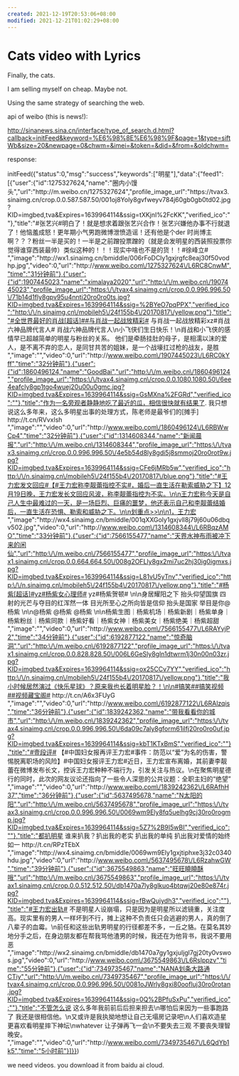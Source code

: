 ```yaml
---
created: 2021-12-19T20:53:06+08:00
modified: 2021-12-21T01:02:29+08:00
---
```


# Cats video with Lyrics

Finally, the cats.

I am selling myself on cheap. Maybe not.

Using the same strategy of searching the web.

api of weibo (this is news!):

http://sinanews.sina.cn/interface/type_of_search.d.html?callback=initFeed&keyword=%E6%98%8E%E6%98%9F&page=1&type=siftWb&size=20&newpage=0&chwm=&imei=&token=&did=&from=&oldchwm=

response:

initFeed({"status":0,"msg":"success","keywords":["明星"],"data":{"feed1":[{"user":{"id":1275327624,"name":"圈内小馒头","url":"http:\/\/m.weibo.cn\/1275327624","profile_image_url":"https:\/\/tvax3.sinaimg.cn\/crop.0.0.587.587.50\/001oj8Yoly8gvfweyv784j60gb0gb0td02.jpg?KID=imgbed,tva&Expires=1639964114&ssig=tXKjnI%2FcKK","verified_ico":""},"title":"#张艺兴#明白了！就是想求着跟张艺兴合作！张艺兴嫌他办事不行就退了！他恼羞成怒！更年期小气男跑微博泄愤造谣！还有他是个der 时尚博主啊？？？粉丝一半是买的！一半是之前蹭投票蹭的（就是会发明星的西装照投票你觉得谁穿西装最帅）类似这种的！！！现实中啥也不是的货！！#徐峰立# ​","image":"http:\/\/wx1.sinaimg.cn\/bmiddle\/006rFoDCly1gxjrgfc8eaj30f50vodhp.jpg","video":0,"url":"http:\/\/www.weibo.com\/1275327624\/L6RC8CnwM","time":"31分钟前"},{"user":{"id":1907445023,"name":"ximalaya2020","url":"http:\/\/m.weibo.cn\/1907445023","profile_image_url":"https:\/\/tvax4.sinaimg.cn\/crop.0.0.996.996.50\/71b14d1fly8gpv95u4nntj20ro0ro0ts.jpg?KID=imgbed,tva&Expires=1639964114&ssig=%2BYeO7pqPPX","verified_ico":"http:\/\/n.sinaimg.cn\/mobileh5\/24f155b4\/20170817\/yellow.png"},"title":"#全世界最好的肖战[超话]##与肖战一起战放精彩# 与肖战一起战放精彩xz#肖战六神品牌代言人# 肖战六神品牌代言人\n小飞侠们生日快乐！\n肖战和小飞侠的感情早已超越简单的明星与粉丝的关系。 他们是牵肠挂肚的母子，是相濡以沫的爱人，是不离不弃的恋人，是同甘共苦的姐妹，是一个战壕扛过枪的战友，是胜 ​","image":"","video":0,"url":"http:\/\/www.weibo.com\/1907445023\/L6RC0kYff","time":"32分钟前"},{"user":{"id":1860496124,"name":"GoodBai","url":"http:\/\/m.weibo.cn\/1860496124","profile_image_url":"https:\/\/tvax4.sinaimg.cn\/crop.0.0.1080.1080.50\/6ee4eafcly8gp1tgo4wuej20u00u0gmc.jpg?KID=imgbed,tva&Expires=1639964114&ssig=GsMXna%2FGRd","verified_ico":""},"title":"作为一名旁观者静静地吃了最近的瓜，相信很快就有结果了. 我只想说这么多年来，这么多明星出事的处理方式，陈老师是最爷们的[摊手] http:\/\/t.cn\/RVvxlsh ​","image":"","video":0,"url":"http:\/\/www.weibo.com\/1860496124\/L6RBWwCp4","time":"32分钟前"},{"user":{"id":1314608344,"name":"新闻晨报","url":"http:\/\/m.weibo.cn\/1314608344","profile_image_url":"https:\/\/tvax3.sinaimg.cn\/crop.0.0.996.996.50\/4e5b54d8ly8gdi5j8smmoj20ro0rot9w.jpg?KID=imgbed,tva&Expires=1639964114&ssig=CFe6jMRb5w","verified_ico":"http:\/\/n.sinaimg.cn\/mobileh5\/24f155b4\/20170817\/blue.png"},"title":"#王力宏发文回应#【#王力宏称李靓蕾指控不实#，婚后一直生活在勒索威胁之下】12月19日晚，王力宏发长文回应风波，称李靓蕾指控为不实。\n\n​​​​王力宏称今天是自己人生中最难过的一天，是一场巨烈、巨痛的噩梦，他还表示自己和李靓蕾结婚后，一直生活在恐惧、勒索和威胁之下。\n\n划重点>>\n\n1，王力宏 ​","image":"http:\/\/wx4.sinaimg.cn\/bmiddle\/001qXXGoly1gxjvll8j79j60u06dbqv502.jpg","video":0,"url":"http:\/\/www.weibo.com\/1314608344\/L6RBqzAMO","time":"33分钟前"},{"user":{"id":7566155477,"name":"天界水神布雨被冲下来的闲仙","url":"http:\/\/m.weibo.cn\/7566155477","profile_image_url":"https:\/\/tvax1.sinaimg.cn\/crop.0.0.664.664.50\/008g2OFLly8gx2mi7uc2hj30ig0igmxs.jpg?KID=imgbed,tva&Expires=1639964114&ssig=L81vU5yTnv","verified_ico":"http:\/\/n.sinaimg.cn\/mobileh5\/24f155b4\/20170817\/yellow.png"},"title":"#杨紫[超话]#yz#杨紫女心理师# yz#杨紫贺顿# \n\n身居耀阳之下 抬头仰望国旗 四射的光芒与夺目的红浑然一体 目光所至心之所向皆是信仰 抬头是国家 举目是你@杨紫 \n\n@杨紫 @杨紫 @杨紫 \n\n杨紫生图｜杨紫机场｜杨紫新剧｜杨紫单身｜杨紫粉丝｜杨紫同款｜杨紫好看｜杨紫女神｜杨紫美女｜杨紫绝美｜杨紫超甜 ​","image":"","video":0,"url":"http:\/\/www.weibo.com\/7566155477\/L6RAYvjP2","time":"34分钟前"},{"user":{"id":6192877122,"name":"惊奇脑洞","url":"http:\/\/m.weibo.cn\/6192877122","profile_image_url":"https:\/\/tvax1.sinaimg.cn\/crop.0.0.828.828.50\/006L6GeSly8gln1dtwrm1j30n00n03zr.jpg?KID=imgbed,tva&Expires=1639964114&ssig=ox25CCv7YY","verified_ico":"http:\/\/n.sinaimg.cn\/mobileh5\/24f155b4\/20170817\/yellow.png"},"title":"我小时候居然演过《快乐星球》？原来我也长着明星脸？！\n\n#搞笑##搞笑视频##视频藏宝阁#  http:\/\/t.cn\/A6x3FUyG ​","image":"","video":0,"url":"http:\/\/www.weibo.com\/6192877122\/L6RAlzqis","time":"36分钟前"},{"user":{"id":1839242362,"name":"带我看看你的城市","url":"http:\/\/m.weibo.cn\/1839242362","profile_image_url":"https:\/\/tvax4.sinaimg.cn\/crop.0.0.996.996.50\/6da09c7aly8gform61ilfj20ro0ro0uf.jpg?KID=imgbed,tva&Expires=1639964114&ssig=kbT1KTxBmS","verified_ico":""},"title":"#壹段评# 【#中国妇女报再评王力宏#事件：防范以“爱”为名的伤害，警惕脱离职场的风险】#中国妇女报评王力宏#近日，王力宏宣布离婚，其前妻李靓蕾在微博发布长文，控诉王力宏种种不端行为，引发关注与热议。\n在聚焦明星德行的同时，此次的网友议论还指向了一些令人深思的公共议题：全职主妇的“绝望” ​","image":"","video":0,"url":"http:\/\/www.weibo.com\/1839242362\/L6RAfhH37","time":"36分钟前"},{"user":{"id":5637495678,"name":"N太阳的阳","url":"http:\/\/m.weibo.cn\/5637495678","profile_image_url":"https:\/\/tvax3.sinaimg.cn\/crop.0.0.996.996.50\/0069wm9Ely8fq5uelhg9cj30ro0rogmp.jpg?KID=imgbed,tva&Expires=1639964114&ssig=5Z7%2B9I5wBI","verified_ico":""},"title":"都扒明星 谁来扒我？扒出我的老实 扒出我的单纯 扒出我对爱情的始终如一 http:\/\/t.cn\/RPzTEbX ​","image":"http:\/\/wx4.sinaimg.cn\/bmiddle\/0069wm9Ely1gxjtiphxe3j32c0340hdu.jpg","video":0,"url":"http:\/\/www.weibo.com\/5637495678\/L6RzahwGW","time":"39分钟前"},{"user":{"id":3675549863,"name":"旺旺曉曉酥哦","url":"http:\/\/m.weibo.cn\/3675549863","profile_image_url":"https:\/\/tvax1.sinaimg.cn\/crop.0.0.512.512.50\/db1470a7ly8glkuo4btqwj20e80e874r.jpg?KID=imgbed,tva&Expires=1639964114&ssig=fBwQujydh3","verified_ico":""},"title":"#王力宏出轨# 不是明星人设崩塌，只是因为是明星所以滤镜重，关注度高。现实里有的男人一样坏到不行，摊上这种不负责任只会逃避的男人，真的倒了八辈子的血霉。\n前任和这些出轨男明星的行径都差不多，一丘之貉。在莫名其妙地分手之后，在身边朋友都在帮我骂他渣男的时候，我还在为他背书，我说不要用恶 ​","image":"http:\/\/wx2.sinaimg.cn\/bmiddle\/db1470a7gy1gxjuljgl7gj20ty0vswos.jpg","video":0,"url":"http:\/\/www.weibo.com\/3675549863\/L6Rslppzv","time":"55分钟前"},{"user":{"id":7349735467,"name":"NANA划条大路通CTiy","url":"http:\/\/m.weibo.cn\/7349735467","profile_image_url":"https:\/\/tvax4.sinaimg.cn\/crop.0.0.996.996.50\/0081oJWrly8gxi80oofluj30ro0rotan.jpg?KID=imgbed,tva&Expires=1639964114&ssig=0Q%2BPfuSxPu","verified_ico":""},"title":"不管怎么说 这么多年我前前后后担来担去\n哪怕后来因为一些事跑路了 我还是很相信他。\n又或许是我执拗地想让自己无塌房记录吧\n人们喜欢造星 更喜欢看明星摔下神坛\nwhatever 让子弹再飞一会\n不要失去三观 不要丧失理智 晚安。 ​","image":"","video":0,"url":"http:\/\/www.weibo.com\/7349735467\/L6QdYb1k5","time":"5小时前"}]}})

we need videos. you download it from baidu ai cloud.
